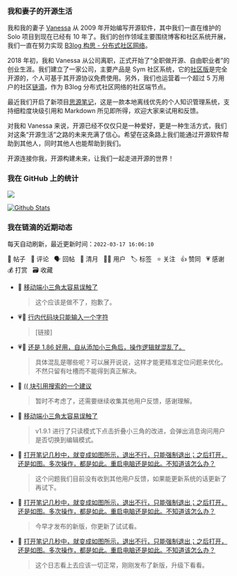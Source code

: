 ### 我和妻子的开源生活

我和我的妻子 [Vanessa](https://github.com/Vanessa219) 从 2009 年开始编写开源软件，其中我们一直在维护的 Solo 项目到现在已经有 10 年了。我们的创作领域主要围绕博客和社区系统开展，我们一直在努力实现 [B3log 构思 - 分布式社区网络](https://ld246.com/article/1546941897596)。

2018 年初，我和 Vanessa 从公司离职，正式开始了“全职做开源、自由职业者”的创业生涯。我们建立了一家公司，主要产品是 Sym 社区系统，它的[社区版](https://github.com/88250/symphony)是完全开源的，个人可基于其开源协议免费使用。另外，我们也运营着一个超过 5 万用户的社区[链滴](https://ld246.com)，作为 B3log 分布式社区网络的社区端节点。

最近我们开启了新项目[思源笔记](https://github.com/siyuan-note/siyuan)，这是一款本地离线优先的个人知识管理系统，支持细粒度块级引用和 Markdown 所见即所得，欢迎大家来试用和反馈。

对我和 Vanessa 来说，开源已经不仅仅只是一种爱好，更是一种生活方式，我们对这条“开源生活”之路的未来充满了信心。希望在这条路上我们能通过开源软件帮助到其他人，同时其他人也能帮助到我们。

开源连接你我，开源构建未来，让我们一起走进开源的世界！

### 我在 GitHub 上的统计

<a title="Hits" target="_blank" href="https://github.com/88250/88250"><img src="https://hits.b3log.org/88250/88250.svg"></a>

[![Github Stats](https://github-readme-stats.vercel.app/api?username=88250&theme=tokyonight&show_icons=true)](https://github.com/88250)

<!--events start -->

### 我在链滴的近期动态

每天自动刷新，最近更新时间：`2022-03-17 16:06:10`

📝 帖子 &nbsp; 💬 评论 &nbsp; 🗣 回帖 &nbsp; 🌙 清月 &nbsp; 👨‍💻 用户 &nbsp; 🏷️ 标签 &nbsp; ⭐️ 关注 &nbsp; 👍 赞同 &nbsp; 💗 感谢 &nbsp; 💰 打赏 &nbsp; 🗃 收藏

* 💬 [移动端小三角太容易误触了](https://ld246.com/article/1647486638644/comment/1647503576101#comments)

  > 这个应该是做不了，抱歉了。
* 💗💬 [行内代码块只能输入一个字符](https://ld246.com/article/1647497190882/comment/1647499850538#comments)

  > [链接]
* 💗💬 [还是 1.86 好用，自从添加小三角后，操作逻辑就混乱了。](https://ld246.com/article/1647493453173/comment/1647494611470#comments)

  > 具体混乱是哪些呢？可以展开说说，这样才能更精准定位问题来优化。不然只留有吐槽而不能得到真正解决。
* 💬 [(( 块引用搜索的一个建议](https://ld246.com/article/1640405271634/comment/1647488409830#comments)

  > 暂时不考虑了，还需要继续收集其他用户反馈，感谢理解。
* 💬 [移动端小三角太容易误触了](https://ld246.com/article/1647486638644/comment/1647487440970#comments)

  > v1.9.1 进行了只读模式下点击折叠小三角的改进，会弹出消息询问用户是否切换到编辑模式。
* 💬 [打开笔记几秒中，就变成如图所示，退出不行，只能强制退出；之后打开，还是如图。多次操作，都是如此。重启电脑还是如此。不知道该怎么办？](https://ld246.com/article/1647433539326/comment/1647486501995#comments)

  > 这个问题我们目前没有收到其他用户反馈，如果能更新系统的话更新了再试下。
* 💬 [打开笔记几秒中，就变成如图所示，退出不行，只能强制退出；之后打开，还是如图。多次操作，都是如此。重启电脑还是如此。不知道该怎么办？](https://ld246.com/article/1647433539326/comment/1647484782351#comments)

  > 今早才发布的新版，你更新了试试看。
* 💬 [打开笔记几秒中，就变成如图所示，退出不行，只能强制退出；之后打开，还是如图。多次操作，都是如此。重启电脑还是如此。不知道该怎么办？](https://ld246.com/article/1647433539326/comment/1647482489563#comments)

  > 这个日志看上去应该一切正常，刚刚发布了新版，升级下看看。


<!--events end -->
